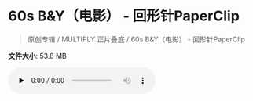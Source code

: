 # 60s B&Y（电影） - 回形针PaperClip

> 原创专辑 / MULTIPLY 正片叠底 / 60s B&Y（电影） - 回形针PaperClip

**文件大小**: 53.8 MB

<audio preload="none" controls><source src="https://file.hsyhx.top/archive/原创专辑/MULTIPLY 正片叠底/60s B&Y（电影） - 回形针PaperClip.flac" type="audio/mpeg">🤔 您的浏览器不支持此音频格式</audio>